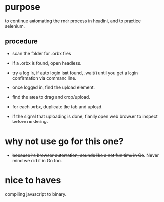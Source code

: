 # purpose 

to continue automating the rndr process in houdini, and to practice selenium. 

## procedure 

 - scan the folder for .orbx files 
 - if a .orbx is found, open headless. 
 - try a log in, if auto login isnt found, .wait() until you get a login confirmation via command line.

- once logged in, find the upload element. 
- find the area to drag and drop/upload. 
- for each .orbx, duplicate the tab and upload.
- if the signal that uploading is done, fianlly open web browser to inspect before rendering.

# why not use go for this one?

- ~~because its browser automation, sounds like a not fun time in Go~~.
Never mind we did it in Go too. 

# nice to haves
compiling javascript to binary.
